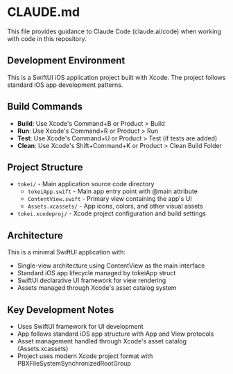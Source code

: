 # CLAUDE.md

This file provides guidance to Claude Code (claude.ai/code) when working with code in this repository.

## Development Environment

This is a SwiftUI iOS application project built with Xcode. The project follows standard iOS app development patterns.

## Build Commands

- **Build**: Use Xcode's Command+B or Product > Build
- **Run**: Use Xcode's Command+R or Product > Run  
- **Test**: Use Xcode's Command+U or Product > Test (if tests are added)
- **Clean**: Use Xcode's Shift+Command+K or Product > Clean Build Folder

## Project Structure

- `tokei/` - Main application source code directory
  - `tokeiApp.swift` - Main app entry point with @main attribute
  - `ContentView.swift` - Primary view containing the app's UI
  - `Assets.xcassets/` - App icons, colors, and other visual assets
- `tokei.xcodeproj/` - Xcode project configuration and build settings

## Architecture

This is a minimal SwiftUI application with:
- Single-view architecture using ContentView as the main interface
- Standard iOS app lifecycle managed by tokeiApp struct
- SwiftUI declarative UI framework for view rendering
- Assets managed through Xcode's asset catalog system

## Key Development Notes

- Uses SwiftUI framework for UI development
- App follows standard iOS app structure with App and View protocols
- Asset management handled through Xcode's asset catalog (Assets.xcassets)
- Project uses modern Xcode project format with PBXFileSystemSynchronizedRootGroup